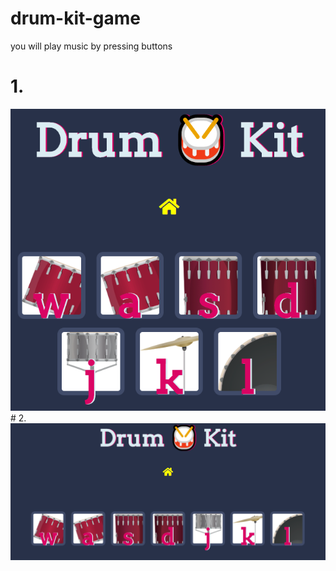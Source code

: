 # drum-kit-game
you will play music by pressing buttons
# 1.
<img src="disp_img2.png">
# 2.
<img src="disp_img1.png">
